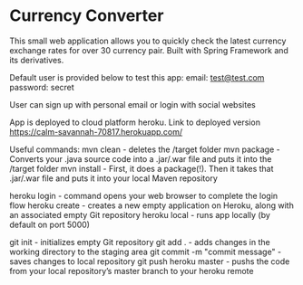 # Currency Converter

This small web application allows you to quickly check the latest currency exchange rates for over 30 currency pair.
Built with Spring Framework and its derivatives.

Default user is provided below to test this app:
 email: test@test.com  password: secret
 
User can sign up with personal email or login with social websites

App is deployed to cloud platform heroku. Link to deployed version
 https://calm-savannah-70817.herokuapp.com/

Useful commands:
 mvn clean - deletes the /target folder
 mvn package -  Converts your .java source code into a .jar/.war file and puts it into the /target folder
 mvn install - First, it does a package(!). Then it takes that .jar/.war file and puts it into your local Maven repository
 
 heroku login - command opens your web browser to complete the login flow
 heroku create - creates a new empty application on Heroku, along with an associated empty Git repository
 heroku local - runs app locally (by default on port 5000)
 
 git init - initializes empty Git repository
 git add . - adds changes in the working directory to the staging area
 git commit -m "commit message" - saves changes to local repository
 git push heroku master - pushs the code from your local repository’s master branch to your heroku remote

